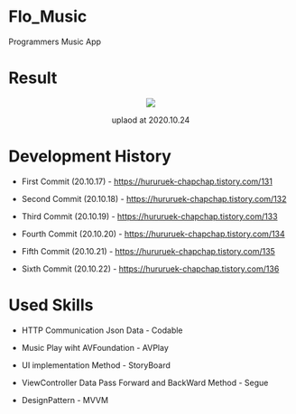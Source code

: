 # Flo_Music
 Programmers Music App
 
 
# Result

<p align="center"><img src="https://user-images.githubusercontent.com/57618897/97067566-7510b000-15f9-11eb-995a-1938da7e2a3a.gif"></p>
<p align="center">uplaod at 2020.10.24</p>



# Development History

* First Commit (20.10.17) - https://hururuek-chapchap.tistory.com/131


* Second Commit (20.10.18) - https://hururuek-chapchap.tistory.com/132


* Third Commit (20.10.19) - https://hururuek-chapchap.tistory.com/133


* Fourth Commit (20.10.20) - https://hururuek-chapchap.tistory.com/134


* Fifth Commit (20.10.21) - https://hururuek-chapchap.tistory.com/135


* Sixth Commit (20.10.22) - https://hururuek-chapchap.tistory.com/136



# Used Skills

+ HTTP Communication Json Data - Codable

+ Music Play wiht AVFoundation - AVPlay

+ UI implementation Method - StoryBoard

+ ViewController Data Pass Forward and BackWard Method - Segue

+ DesignPattern - MVVM

